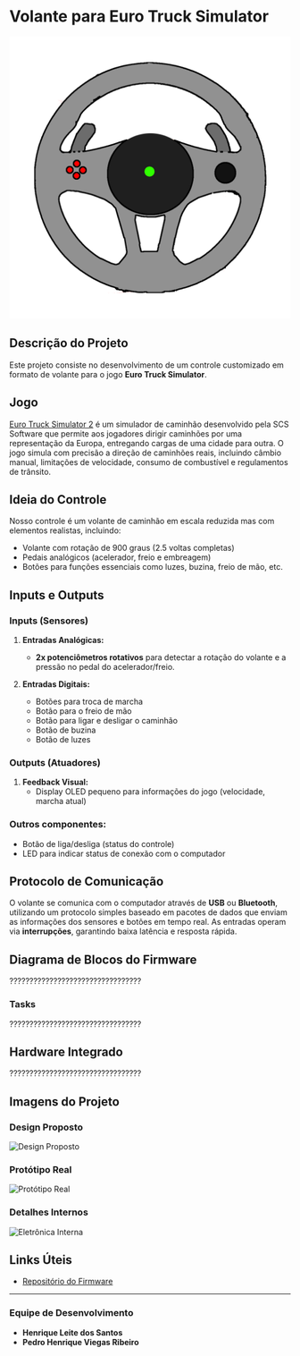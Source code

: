 # Volante para Euro Truck Simulator

![Protótipo do Volante](volante.png)

## Descrição do Projeto

Este projeto consiste no desenvolvimento de um controle customizado em formato de volante para o jogo **Euro Truck Simulator**.

## Jogo

[Euro Truck Simulator 2](https://eurotrucksimulator2.com/) é um simulador de caminhão desenvolvido pela SCS Software que permite aos jogadores dirigir caminhões por uma representação da Europa, entregando cargas de uma cidade para outra. O jogo simula com precisão a direção de caminhões reais, incluindo câmbio manual, limitações de velocidade, consumo de combustível e regulamentos de trânsito.

## Ideia do Controle

Nosso controle é um volante de caminhão em escala reduzida mas com elementos realistas, incluindo:

- Volante com rotação de 900 graus (2.5 voltas completas)
- Pedais analógicos (acelerador, freio e embreagem)
- Botões para funções essenciais como luzes, buzina, freio de mão, etc.

## Inputs e Outputs

### Inputs (Sensores)

1. **Entradas Analógicas:**
   - **2x potenciômetros rotativos** para detectar a rotação do volante e a pressão no pedal do acelerador/freio.

2. **Entradas Digitais:**
   - Botões para troca de marcha
   - Botão para o freio de mão
   - Botão para ligar e desligar o caminhão
   - Botão de buzina
   - Botão de luzes

### Outputs (Atuadores)

1. **Feedback Visual:**
   - Display OLED pequeno para informações do jogo (velocidade, marcha atual)


### Outros componentes:
   - Botão de liga/desliga (status do controle)
   - LED para indicar status de conexão com o computador

## Protocolo de Comunicação

O volante se comunica com o computador através de **USB** ou **Bluetooth**, utilizando um protocolo simples baseado em pacotes de dados que enviam as informações dos sensores e botões em tempo real. As entradas operam via **interrupções**, garantindo baixa latência e resposta rápida.

## Diagrama de Blocos do Firmware

?????????????????????????????????

### Tasks

?????????????????????????????????

## Hardware Integrado

?????????????????????????????????


## Imagens do Projeto

### Design Proposto
![Design Proposto](https://via.placeholder.com/800x600)

### Protótipo Real
![Protótipo Real](https://via.placeholder.com/800x600)

### Detalhes Internos
![Eletrônica Interna](https://via.placeholder.com/800x600)

## Links Úteis

- [Repositório do Firmware](https://google.com)


---
### Equipe de Desenvolvimento
- **Henrique Leite dos Santos**
- **Pedro Henrique Viegas Ribeiro**